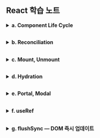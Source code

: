 ## React 학습 노트

<details><summary><strong>a. Component Life Cycle</strong></summary>

<details><summary>1. 라이프 사이클</summary>

## 정의

컴포넌트가 마운트 → 업데이트 → 언마운트로 지나가는 개념적 시간 흐름.  
이 흐름의 특정 지점에 무엇을 할 수 있는지를 규정함.

## 단계

- 렌더 단계:  
  UI 계산(부수효과 금지 = 순수성)

- 커밋 단계:  
  DOM 반영, ref 연결, 이펙트 실행  
  (Before-mutation → Mutation → Layout)

- 브라우저 페인트 후:  
패시브 이펙트(useEffect) 비동기 실행
</details>

<details><summary>2. 컴포넌트</summary>

## 클래스 컴포넌트

Hook이 나오기 전(16.8 이전) 활용되던 컴포넌트.  
ES6 class로 컴포넌트를 만들고, Method를 통해 시점을 표현.

현재 표준은 함수 컴포넌트 + Hooks이지만 동작은 여전히 지원됨.  
하지만 에러 바운더리 등 몇몇 기능은 여전히 클래스 방식이 표준임.

### 특징:

- 인스턴스(this)가 존재함
- 상태 업데이트가 부분 병합으로 진행됨
- createRef로 refs 사용

## 함수 컴포넌트

함수가 props를 받아 JSX를 반환하는 형태로 활용됨.  
Hook으로 상태/이펙트/구독 등을 선언해 시점을 표현

### 특징:

- 인스턴스(this)가 없고 Hook(useState 등)으로 상태를 관리함.
- 상태 업데이트는 교체(replace)가 기본(객체 병합은 직접 수행).
- Server Components는 함수 컴포넌트만 지원함(Hook 사용 불가).
</details>
<details><summary>3. 클래스 컴포넌트 ↔ 함수 컴포넌트</summary>

## 컴포넌트별 라이프 사이클

### 마운트 직후(커밋 Layout 단계, 페인트 전 동기 실행)

- 클래스: componentDidMount
- 함수: useLayoutEffect(() => { ... }, [])

### 마운트/업데이트 후(페인트 후)

- 클래스: 클래스는 페인트 후 전용 메서드 없음
- 함수: useEffect 실행

### 업데이트 직전 스냅샷(커밋 Before-mutation)

- 클래스: getSnapshotBeforeUpdate
- 함수: useLayoutEffect의 cleanup에서 스냅샷 캡처(+ ref) 패턴

### 업데이트 후(커밋 Layout, 페인트 전 동기)

- 클래스: componentDidUpdate
- 함수: useLayoutEffect(() => { ... }, [deps])

### 언마운트/업데이트 정리

- 클래스: componentWillUnmount
- 함수: useEffect의 Clean Up  
  (레이아웃 단계 정리는 useLayoutEffect의 Clean Up - Before-mutaition에 실행됨)

### 렌더 스킵 최적화

- 클래스: shouldComponentUpdate
- 함수: React.memo(주) + useMemo/useCallback(보조)

</details>

 </details>

##

<details><summary><strong>b. Reconciliation</strong></summary>
<details><summary>렌더 단계 (render phase)</summary>

## 정의

컴포넌트 함수를 호출해서 다음 UI 스냅샷을 계산하는 단계.

## 작업

훅 실행(useState, useMemo, useRef 등), JSX 생성,  
이전 트리와 비교해 fiber 플래그/이펙트 리스트 준비(무엇을 바꿀지 표기).

## 특징

- DOM을 **조작하지 않고**, 무엇을 그릴지 **순수하게** 계산만 함.
- Concurrent 모델에서는 우선순위에 따라 **중단·재개·취소**될 수 있음.  
  → 이 시점의 DOM은 **확정되지 않았을 수 있음**.

</details>
<details>
<summary>Concurrent 모델이란</summary>

## 정의

React 18부터의 렌더링 모델로, 렌더 단계를 우선순위에 따라 중단·재개·취소하여,  
급한 작업 (클릭,타이핑,스크롤)을 우선적으로 처리 후
렌더를 재개하는 방식  
→체감 성능을 높일 수 있음.

병렬(멀티스레드)로 동시에 실행하는 게 아닌,  
한 스레드에서 우선순위를 바꿔가는 협력적 스케줄링 방식.

## 왜?

기존(동기) 렌더링은 한 번 시작하면 끝날 때까지 메인 스레드를 점유  
→ 입력 지연, 끊김

## 업데이트 우선순위

모든 업데이트를 비동기로 만드는 것이 아님.  
긴급(urgent) 업데이트는 여전히 즉시(동기) 커밋될 수 있고,  
startTransition으로 감싼 전환(transition) 업데이트는 중단·재개·취소 가능한 낮은 우선순위로 처리됨.

## Concurrent모델에서는

커밋 단계는 여전히 원자적(atomic)이지만  
(한 번 커밋되면 화면이 그 상태로 일관되게 바뀜.)

렌더 단계는 중단 가능(interruptible)함.

따라서 렌더 단계에서는 아직 실제 DOM 노드가 존재하지 않거나 확정되지 않을 수 있음  
→ 렌더 중엔 DOM ref가 아직 없을 수 있고, 소유권/시점/조건에 따라 null이 될 수 있다.

## 커밋 단계의 원자성

커밋의 원자성은 '루트(root)' 단위임.  
여러 루트(예: 별도 포털) 사용 시 각 루트가 독립적으로 커밋될 수 있음.

</details>
<details><summary>커밋 단계 (commit phase)</summary>

## 정의

렌더 단계에서 준비된 변경을 실제 DOM에 반영하고  
관련 이펙트를 실행하는 단계.

## 작업 흐름

### Before-Mutation:

DOM 변경 직전에 필요한 읽기/주입 작업을 처리.  
(이전 커밋의) useLayoutEffect cleanup 실행 → getSnapshotBeforeUpdate, useInsertionEffect

- getSnapshotBeforeUpdate:  
  변경 직전 마지막 DOM 상태를 캡처해서, 변경 후 활용하는 스냅샷 전달 메커니즘.  
  (예: 스크롤 위치 복원 등)

- useInsertionEffect (react18 이후 추가):  
  CSS-in-JS가 스타일을 삽입하는 매우 한정된 용도를 위한 훅.  
  DOM 변경 전에 동기적으로 실행되며, DOM을 읽거나 변경하면 안됨.

### Mutation:

- DOM 변경(추가/삭제/속성 업데이트)
- 기존 ref 분리(detach)

### Layout:

- 새 ref 연결(attach) → useLayoutEffect, componentDidMount/Update 실행

### Paint:

- 브라우저가 화면을 그리는 단계
- 페인트 이전에 동기 스타일 / 측정 / 포커스 조정을 끝내야 페인트 시 깜빡임/점프를 방지 가능.
- 무거운 작업을 useLayoutEffect에 넣으면 페인트가 지연될 수 있음.  
  → useEffect로 미루거나 비용을 줄여야함.

### Passive Effects:

- (이전 커밋의) useEffect cleanup → 이번 커밋의 useEffect 실행

## useLayoutEffect + ref 패턴

### 스냅샷 읽기(“변경 직전”):

이전 커밋의 useLayoutEffect 클린업 안에서 DOM 측정/상태 캡처  
→ ref에 저장
(Before-mutation이므로 변경 전 DOM에 접근 가능.)

### 스냅샷 적용(“변경 직후”):

이번 커밋의 useLayoutEffect 에서 ref에 저장해둔 스냅샷을 사용해 동기 보정  
(스크롤 복원, 포커스/크기 조정 등).

</details>
<details><summary>비차단 작업이란?</summary>

## 정의

브라우저가 DOM 패치 → 레이아웃 계산 → 페인트를 끝내고  
화면을 보여준 뒤에 실행되어도 되는, 렌더·레이아웃에 즉시 영향이 없는 작업.  
일반적으로 useEffect에서 하는 작업들이 해당함. (페인트 후 실행)

## 예시

- 네트워크 요청 시작/취소(Fetch, WebSocket 구독 설치·해제)
- 이벤트 리스너 등록/해제(window.addEventListener 등)
- 로깅/분석, 성능 측정, Sentry 보고
- 타이머/인터벌 설정·해제
- 비동기 데이터로 비중요 상태 갱신(갱신 후 UI가 깜빡임 없이 업데이트 됨)

- 브라우저 API 중 화면 배치에 영향이 없는 것들(navigator 접근 등)

## 반대로 '차단'될 수 있는 작업(→ useLayoutEffect 권장)

페인트 이전에 끝나야 깜빡임/점프가 없는 작업들

- DOM 측정 후 바로 스타일/클래스 변경(레이아웃에 영향)  
  예: getBoundingClientRect() → 위치 계산 → 클래스 적용

- 즉시 포커스/스크롤 위치 조정(focus(), scrollIntoView())

- 레이아웃에 영향을 주는 동기 계산/동기 스타일 변경

</details>
</details>
</details>

##

<details><summary><strong>c. Mount, Unmount</strong></summary>

<details><summary>1. Mount</summary>

## 정의

첫 커밋에서 컴포넌트가 트리에 배치되고, DOM이 생성/연결되며,  
state와 refs가 초기화될 때(React 관점의 “처음 등장”)

## 예시

- 조건부 렌더에서 show=false → true가 되어 노드가 새로 생길 때  
  (또는 JSX에서 제외→포함될 때만 마운트)
- 키(key) 변경으로 이전 노드가 교체될 때  
  (key가 바뀌면 상태/이펙트가 파기되고 완전한 언마운트→마운트가 일어남)

- 라우트/분기 전환 등으로 새 노드가 생성될 때  
  (중첩 라우팅에선 변경된 경로의 서브트리만 마운트될 수 있음)

## 마운트 직후

커밋의 Layout 단계가 실행됨  
ref 연결 → useLayoutEffect / componentDidMount 동기 실행 (페인트 전)  
→ 브라우저 페인트 → useEffect 비동기 실행

</details>

<details><summary>2. Unmount</summary>

## 정의

커밋의 Mutation 단계에서 DOM/refs가 분리·제거되고, 이어서 상태/이펙트가 파기될 때

## 예시

- 조건부 렌더에서 show=true → false로 노드가 사라질 때

- 리스트 재조합/키 변경으로 노드가 교체될 때

- 부모가 내려가면서 하위가 함께 제거될 때  
  (부모가 언마운트되면 자식 서브트리도 함께 언마운트됨)

- 라우팅/분기 전환 등으로 해당 서브트리가 없어질 때

## 언마운트 직전

(커밋 중, 페인트 전) useLayoutEffect cleanup 실행  
→ DOM이 제거되기 직전에 동기 정리 기회  
(Mutation 이후에도 해당 노드의 DOM/refs가 존재할 경우)

## 언마운트 직후

(보통 페인트 이후) useEffect cleanup 실행  
→ 구독/타이머/리스너 정리 등

페인트 이후 비동기로 실행되므로  
레이아웃 측정/동기 DOM 접근에는 부적합

## Clean Up

LayoutEffect: 페인트 전(동기)  
useEffect: 페인트 후(비동기)

</details>

<details><summary>3. 참고</summary>

\* 숨김은 언마운트가 아니며 언마운트 후 setState는 무시됨  
(비동기 작업·구독은 cleanup에서 반드시 취소/해제)

\* ref는 Mutation 단계에서 먼저 null로 분리되므로  
이후 Layout 단계의 cleanup/콜백에서의 ref.current를 신뢰하지 말 것
\*StrictMode에서 초기 마운트 직후 즉시 언마운트→재마운트 시뮬레이션 가능(부작용 탐지용).

\* 서버에선 브라우저 DOM이 없어 마운트/이펙트가 실행되지 않음.  
(하이드레이션 시 마운트 시점에 이펙트가 실행됨)

</details>
</details>

##

<details><summary><strong>d. Hydration</strong></summary>

## 정의

서버가 미리 그려 보낸 정적 HTML를 클라이언트에서 JS를 통해 인터랙티브하게 만드는 과정.

React가 HTML에 이미 있는 DOM을 재사용하여 React 앱을 연결(attach) 하는 것.  
(이벤트 리스너 등록, refs 연결, 마운트 시점에 이펙트 실행)

## 흐름

서버:

- renderToString / 스트리밍 SSR로 HTML 전송

브라우저:

- HTML 먼저 페인트(사용자에게 바로 보임) → JS 번들 로드 → hydrateRoot 호출

React:

- 기존 DOM과 가상 트리를 매칭 → 이벤트/refs 연결 → 이펙트 실행
- 시점  
  useLayoutEffect: 커밋 직후 동기 실행(페인트 전)  
  useEffect: 페인트 후 비동기 실행

→ 사용자 입장에선 화면이 “먼저 보이고”, 곧이어 상호작용이 가능해짐

## SSR 하이드레이션 시점별 타임라인

하이드레이션도 일반 커밋과 동일한 서브-단계로 Reconciliation이 진행됨.

비교 기준이 “이전 클라이언트 트리”가 아니라 “서버가 만들어 둔 실제 DOM(SSR 마크업)”라는 점이 다름

### (SSR) 초기 표시

서버가 만든 HTML이 먼저 그려져 이미 화면에 보이는 상태입니다.
(아직 React 이벤트/효과/refs는 붙지 않았음)

### 클라이언트 렌더 단계 (render phase)

기존 DOM을 재사용하면서 다음 UI 스냅샷을 계산.

DOM 조작 없음(측정/변경 X), 이펙트 실행도 아님.

### 커밋 단계 (commit phase)

- Before-mutation:  
  하이드레이션은 “마운트”이므로  
  이전 커밋의 클린업 또는 스냅샷은 없음  
  useInsertionEffect 가 있는 경우 동기적으로 실행되어  
  스타일 삽입 등을 처리함. (DOM 읽기 또는 변경 금지)

- Mutation:  
  이상적으론 DOM 변경이 없지만, 불일치가 있는 경우  
  최소한의 삽입/갱신/삭제로 수리가 이뤄질 수 있음.  
  (첫 마운트라 이전 ref는 없으므로 Detach 대상도 보통 없음)

- Layout:  
  이 시점에서 ref가 attach되어 ref.current가 유효해짐.  
  attach 이후 이번 커밋의 useLayoutEffect가 동기 실행됨.  
  → 이 시점에서 DOM 측정, 동기 포커스/스크롤/스타일 보정을 안전하게 수행.  
  (클래스 컴포넌트라면 componentDidMount도 이때 실행됨.)

- Paint:  
  브라우저가 변경분을 그림.  
  (SSR로 이미 그려진 상태라면, 차이난 부분만 다시 페인트)

- Passive effects:  
  페인트 후 비동기로 (이번 커밋의) useEffect 실행.  
  로깅/구독/네트워크 등 비차단 작업을 이때 처리.

### 한 줄 요약

ref.attach → useLayoutEffect → (페인트) → useEffect

하이드레이션에서도 순서는 동일하며,  
ref를 신뢰할 수 있는 최초 시점은 Layout 단계임.

### 참고/주의

- 개발 모드 Strict Mode에선 마운트 이펙트(레이아웃/패시브)가 즉시 unmount→remount 되어  
   2번 호출되는 것처럼 보이는 검증 동작이 있음.

- 루트/하이드레이션 경계(boundary)가 여러 개면  
  각 경계 단위로 원자적 커밋이 일어나 독립적으로 위 순서를 따름.

## 하이드레이션의 렌더 단계

하이드레이션도 “렌더 → 커밋”의 동일한 큰 흐름을 따르며,
리컨실리에이션의 비교 기준이 서버 DOM 이라는 점만 다름.

### 불일치(mismatch) 처리

- 경미한 불일치(속성 차이 등):  
  커밋에서 보정.

- 중대한 불일치(노드 구조가 크게 다름):  
  해당 서브트리는 버리고 새로 렌더합니다(클라이언트 렌더로 강등).

### Concurrent + SSR

React 18에선 선택적/점진적 하이드레이션(Suspense 경계 등)로 우선순위에 따라 부분적으로 리컨실리에이션을 진행하고 필요 시 중단·재개도 가능합니다.

## 하이드레이션이 아닌 경우

- CSR 초기 마운트:  
  HTML 없이 JS가 DOM을 처음부터 생성

- 리렌더:  
  이미 하이드레이션이 끝난 뒤의 일반적인 상태 업데이트

- 단순 표시/숨김:  
  DOM을 유지한 채 CSS로 숨기는 건 하이드레이션과 무관

## 불일치(mismatch) 처리

서버 HTML과 클라이언트 렌더 결과가 다를 경우  
React가 경고를 띄우고, 그 서브트리만 폐기·재생성할 수 있음  
(이 경우 해당 부분은 DOM을 새로 만듦).

## 불일치를 유발하는 원인

- 랜덤/시간 의존 값(예: Date.now()), locale 차이

- 서버/클라이언트에서 다른 데이터 소스

- ID/키 불일치

- 의도적 차이는 suppressHydrationWarning 등으로 최소화

## 장점

초기 콘텐츠가 빨리 보임(SEO/퍼포먼스), TTFB/FP 개선

## 단점

JS 번들 다운로드·실행 + 하이드레이션 비용이 추가(복잡한 페이지일수록 큼)

</details>

##

<details><summary><strong>e. Portal, Modal</strong></summary>

## 포탈(Portal)

- 렌더링될 코드를 **다른 DOM 위치로 옮겨주는 기술**
- `ReactDOM.createPortal`을 활용

## 모달과 포탈의 관계

- 모달은 포탈 없이도 구현 가능하지만, 이 경우 **컴포넌트의 하위 요소**로 렌더링됨
- 시각적으로 **페이지 최상단 레이어**에 위치하는 모달이  
  다른 요소의 하위에 존재하는 것은 **논리적으로 맞지 않음**
- 포탈을 사용하면 모달을 최상단에 위치시켜 이러한 점을 해소 가능

## 포탈을 사용하는 이유

1. **스타일 안정성 & 컨텍스트 분리**
   - DOM 계층을 분리해 다른 컴포넌트로부터 독립
   - 스타일 및 이벤트 간섭 최소화
2. **접근성 & 포커스 관리**
   - 전역 위치에서 포커스 트랩 / 스크린리더 흐름(`aria-modal`, `role="dialog"`)을 일관되게 적용
   - 배경 스크롤 잠금, ESC 닫기, 배경 클릭 등 전역 이벤트 관리에 용이
3. **일관된 z-index 정책**
   - 레이어 우선순위를 예측 가능하게 유지
4. **테스트 & 유지보수 용이성**
   - 구조적으로 페이지 최상단에 고정 → 동작이 단순해짐

</details>

##

<details><summary><strong>f. useRef</strong></summary>

<details><summary> 요약 </summary>

### useState:

값이 바뀌면 렌더링이 필요한 UI 상태에 사용.

### useRef:

값이 바뀌어도 렌더링이 불필요한 내부 값/DOM 노드/외부 인스턴스에 사용.  
→ 포커스·스크롤·측정에 적합.

### forwardRef:

부모가 준 ref를 자식의 실제 DOM으로 전달.(리액트 19 이전)

### useImperativeHandle:

부모에 선택적 메서드만 노출(캡슐화)해 내부 DOM 의존을 줄임.

</details>

## 정의

컴포넌트가 리렌더링되어도 유지되지만  
값이 변경되어도 렌더링을 유발하지 않는 참조를 만들어주는 Hook.

## 특징

- 지속성:  
  렌더 사이에 값이 유지됨 (컴포넌트의 메모리 역할).

- 비반응성:  
  ref.current 변경은 리렌더를 유발하지 않음.

- 안정적 식별자:  
  같은 컴포넌트 생애 동안 ref 객체 자체는 변하지 않음.

- DOM 연결:  
  JSX에서 ref 속성에 넣으면 커밋 단계에 DOM 노드가 연결 또는 해제됨

- 인스턴스 필드의 대체품:  
  클래스의 인스턴스 필드 같은 용도에 대응.

## 기본 동작

- JSX에서 DOM 속성으로 'ref={myRef}'를 달면  
  커밋 단계에 'myRef.current = 해당 DOM'이 됨

- DOM이 언마운트 또는 변경되면 myRef.current = null

- React는 DOM 직접 조작 API를 제공하지 않음 → ref로 DOM을 얻어 브라우저 API 사용

## 설정 시점

ref.current는 커밋 단계에서 설정/해제됨.

- Mutation 단계: 이전 ref 분리(null 세팅)
- Layout 단계: 새 DOM에 ref 최종 연결, 이어서 useLayoutEffect 실행

첫 렌더 중에는 DOM이 없으므로 ref.current === null.

## 사용 시점

Layout 단계에서 ref가 Attach된 직후 ref.current를 신뢰할 수 있음.  
따라서 useLayoutEffect 및 componentDidMount/Update부터 안전하게 사용 가능.

(렌더 단계의 ref는 이전 커밋 기준 값일 수 있음.)

## 사용처

- 타이머/인터벌/타임아웃 ID 저장·취소

- DOM 접근/조작(포커스, 스크롤, 측정)

- 외부 라이브러리 인스턴스/핸들(Chart.js, Canvas, D3)

- 렌더 계산에 필요 없는 값(로그/카운터/직전 값 등)

- 레거시(jQuery/Vanilla) 코드와의 연동

## 주의사항

React가 관리하는 DOM을 파괴적으로 조작하면 안됨(충돌 위험).

- 렌더 중 ref.current를 읽거나 쓰지 않기:  
  → 필요한 정보는 state로 표현하고 이벤트 핸들러나 effect에서 다루고  
  React가 업데이트할 가능성이 없는 안전한 영역만 제한적으로 조작

### 파괴적 조작

- React가 렌더로 설정한 속성/구조를 직접 바꿔서  
  커밋 단계에서 덮어쓰이거나 불일치를 일으킬 가능성이 있는 조작.

### 비파괴적 조작

- DOM 구조나 React가 렌더로 설정한 속성은 건드리지 않고,  
  읽기/포커스/스크롤/측정/브라우저 고유 API 같은 부수효과성 작업만 하는 조작.

## 왜?

React의 단일 진실(SSOT)은 상태(state/props)이고, 이를 바탕으로 UI가 계산되는데,  
이렇게 계산된 UI를 useRef로 직접 조작하면 React의 상태와 불일치가 생김.

따라서 개발자는 무엇을 보여줄지 선언하고, 구현은 React에 위임해야 함.  
React의 구현에 간섭하면 예상치 못한 오류가 생길 수 있으며,  
\
이러한 부분이 바로 React가 선언적 UI모델이라는 특징임.

## useState vs useRef — 언제 무엇을 쓰나

### useState

- 적합:  
  변경 시 UI에 즉시 반영되어야 하는 값
  예) 입력값, 토글 상태, 로딩 여부

- 부적합(→ useRef에 적합):  
  UI에 영향이 없는 시스템 값을 useState로 관리하면 불필요한 렌더링 발생

### useRef

- 적합:  
  UI로 직접 표시하지 않는 값, 렌더링과 무관한 내부 값  
  예) 타이머/인터벌 ID, 외부 라이브러리 인스턴스, 직전 값 보관, DOM 노드 참조

- 부적합(→ useState에 적합):  
  렌더링에 영향을 주는 값, UI에 표시되는 값  
  예) 입력값, 토글 상태, 로딩 여부

useRef 변경은 렌더링을 유발하지 않음 → 화면 업데이트가 필요한 값은 useState로 관리해야 함.

## 원칙 — ref는 “탈출구”

렌더 트리 밖 작업(포커스, 스크롤, 측정, 브라우저/외부 API)에 ref 사용

## forwardRef — 부모의 ref를 자식 DOM으로 전달 (React 19 이전)

### 필요성

함수형 컴포넌트는 ref를 일반 props처럼 받지 못하므로,  
부모가 <Child ref={...} />로 준 ref를 자식의 특정 DOM에 연결하려면 **forwardRef**가 필요함.

### 언제?

- 외부 라이브러리가 자식의 실제 DOM에 포커스/위치 계산 등을 요구할 때

- 부모가 자식의 최상위 DOM에 접근해야 할 때

## useImperativeHandle — 노출 API를 “제한해서” 캡슐화

### 필요성

부모가 ref로 DOM 전체에 접근하면 자식의 내부 구조에 과도 의존하게됨  
→ 변경에 취약해짐

따라서 useImperativeHandle로 필요한 동작만 노출해 결합를 낮추는 것이 좋음.

### 효과

- 캡슐화:  
  부모는 내부 DOM 구조를 몰라도 됨

- 의존성 감소:  
  공개 API만 사용 → 유지보수성↑, 협업 안정성↑

</details>

##

<details><summary><strong>g. flushSync — DOM 즉시 업데이트</strong></summary>

## 사용처

일반적으로 setState는 비동기 배치로 처리되어 직후 DOM이 구 상태일 수 있음.  
이때 flushSync로 특정 업데이트를 동기 적용하면,  
DOM에 해당 블록 안에서 일으킨 업데이트가 반영됨 (렌더+커밋까지)

따라서 flushSync 직후에는 DOM과 바인딩된 ref를 신뢰할 수 있음

## 장점

직후 DOM 의존 코드(스크롤/측정)가 안전하게 동작

## 주의

- 과도 사용 시 배치 최적화 손실 → 꼭 필요한 곳에서만

## useRef와 활용시 예외

- Suspense 대기: 대상 컴포넌트(또는 조상)가 로딩 중이면  
  아직 커밋되지 않아 ref.current가 null일 수 있음. (이땐 fallback만 커밋됨)

- 하이드레이션: SSR 후 클라이언트에서 불일치(mismatch) 가 있으면  
  해당 서브트리는 폐기·재생성될 수 있어, 순간적으로 ref가 null→DOM으로 바뀔 수 있음.

### 따라서

가능하면 **레이아웃 의존 로직은 useLayoutEffect**에서 처리(가장 견고).

같은 이벤트 틱에 즉시 DOM이 필요할 때만 flushSync를 소량 사용.

</details>
